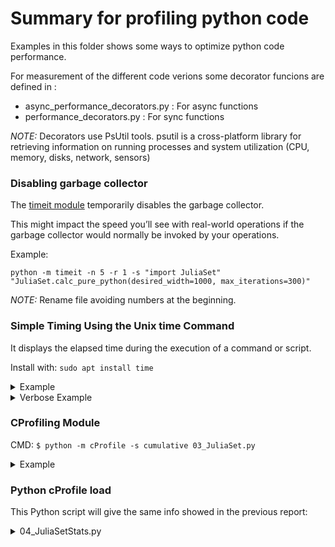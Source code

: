 # Summary for profiling python code

Examples in this folder shows some ways to optimize python code performance.

For measurement of the different code verions some decorator funcions are defined in :

- async_performance_decorators.py : For async functions
- performance_decorators.py : For sync functions

*NOTE:* Decorators use PsUtil tools. psutil is a cross-platform library for retrieving information on running processes and system utilization (CPU, memory, disks, network, sensors)

### Disabling garbage collector

The [timeit module](https://docs.python.org/3.7/library/timeit.html) temporarily disables the garbage collector.

This might impact the speed you’ll see with real-world operations
if the garbage collector would normally be invoked by your operations.

Example:
```
python -m timeit -n 5 -r 1 -s "import JuliaSet" "JuliaSet.calc_pure_python(desired_width=1000, max_iterations=300)"
```

*NOTE:* Rename file avoiding numbers at the beginning.

### Simple Timing Using the Unix time Command

It displays the elapsed time during the execution of a command or script.

Install with: `sudo apt install time`

<details><summary>Example</summary>

```bash
/Profiling$ /usr/bin/time -p python 03_JuliaSet.py 
Length of x: 1000
Total elements: 1000000
calculate_z_serial_purepython took 2.4911041259765625 seconds
real 2.84
user 2.59
sys 0.12
```
</details>


<details><summary>Verbose Example</summary>

```bash
/Profiling$ /usr/bin/time --verbose python 03_JuliaSet.py 
Length of x: 1000
Total elements: 1000000
calculate_z_serial_purepython took 2.610788106918335 seconds
    Command being timed: "python 03_JuliaSet.py"
    User time (seconds): 2.69
    System time (seconds): 0.12
    Percent of CPU this job got: 98%
    Elapsed (wall clock) time (h:mm:ss or m:ss): 0:02.84
    Average shared text size (kbytes): 0
    Average unshared data size (kbytes): 0
    Average stack size (kbytes): 0
    Average total size (kbytes): 0
    Maximum resident set size (kbytes): 98428
    Average resident set size (kbytes): 0
    Major (requiring I/O) page faults: 0
    Minor (reclaiming a frame) page faults: 21800
    Voluntary context switches: 355
    Involuntary context switches: 8
    Swaps: 0
    File system inputs: 0
    File system outputs: 0
    Socket messages sent: 0
    Socket messages received: 0
    Signals delivered: 0
    Page size (bytes): 4096
    Exit status: 0
```
</details>


### CProfiling Module

CMD: `$ python -m cProfile -s cumulative 03_JuliaSet.py`

<details><summary>Example</summary>

```bash

Length of x: 1000
Total elements: 1000000
calculate_z_serial_purepython took 7.626293420791626 seconds
         36221995 function calls in 8.172 seconds

   Ordered by: cumulative time

   ncalls  tottime  percall  cumtime  percall filename:lineno(function)
        1    0.000    0.000    8.172    8.172 {built-in method builtins.exec}
        1    0.047    0.047    8.172    8.172 03_JuliaSet.py:1(<module>)
        1    0.397    0.397    8.125    8.125 03_JuliaSet.py:30(calc_pure_python)
        1    5.567    5.567    7.626    7.626 03_JuliaSet.py:16(calculate_z_serial_purepython)
 34219980    2.059    0.000    2.059    0.000 {built-in method builtins.abs}
  2002000    0.098    0.000    0.098    0.000 {method 'append' of 'list' objects}
        1    0.003    0.003    0.003    0.003 {built-in method builtins.sum}
        3    0.000    0.000    0.000    0.000 {built-in method builtins.print}
        4    0.000    0.000    0.000    0.000 {built-in method builtins.len}
        2    0.000    0.000    0.000    0.000 {built-in method time.time}
        1    0.000    0.000    0.000    0.000 {method 'disable' of '_lsprof.Profiler' objects}

```
</details>


### Python cProfile load 


This Python script will give the same info showed in the previous report:

<details><summary>04_JuliaSetStats.py</summary>

```python 
import pstats

p = pstats.Stats("profile.stats")
p.sort_stats("cumulative")
p.print_stats("cumulative")
p.print_callers()
``` 
</details>


